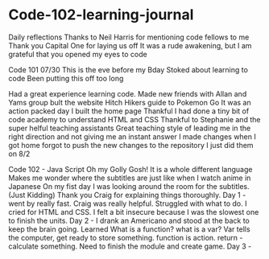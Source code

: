 # Code-102-learning-journal
Daily reflections
Thanks to Neil Harris for mentioning code fellows to me
Thank you Capital One for laying us off
It was a rude awakening, but I am grateful that you opened my eyes to code

Code 101 07/30
This is the eve before my Bday
Stoked about learning to code
Been putting this off too long

Had a great experience learning code. Made new friends with Allan and Yams
group bult the website Hitch Hikers guide to Pokemon Go
It was an action packed day
I built the home page 
Thankful I had done a tiny bit of code academy to understand HTML and CSS
Thankful to Stephanie and the super helful teaching assistants
Great teaching style of leading me in the right direction and not giving me an instant answer
I made changes when I got home
forgot to push the new changes to the repository
I just did them on 8/2

Code 102 - Java Script
Oh my Golly Gosh! 
It is a whole different language
Makes me wonder where the subtitles are just like when I watch anime in Japanese
On my fist day I was looking around the room for the subtitles. (Just Kidding)
Thank you Craig for explaining things thoroughly.
Day 1 - went by really fast. Craig was really helpful. Struggled with what to do. I cried for HTML and CSS. I felt a bit insecure because I was the slowest one to finish the units. 
Day 2 - I drank an Americano and stood at the back to keep the brain going. Learned What is a function? what is a var? 
Var tells the computer, get ready to store something. function is action. return -calculate something.
Need to finish the module and create game.
Day 3 - 



